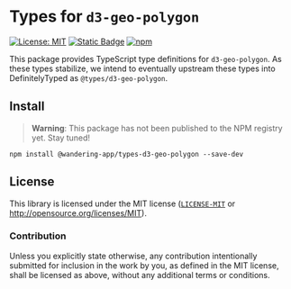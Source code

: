 # Types for `d3-geo-polygon`
[![License: MIT](https://img.shields.io/badge/License-MIT-blue.svg?style=flat-square)](https://opensource.org/licenses/MIT)
[![Static Badge](https://img.shields.io/badge/Tracking%20issue-%2332-%23b99aff?style=flat-square&logo=github)](https://github.com/wandering-app/types-ohq-d3/issues/32)
[![npm](https://img.shields.io/npm/v/@wandering-app/types-d3-geo-polygon?style=flat-square&logo=npm&logoColor=white)](https://www.npmjs.com/package/@wandering-app/types-d3-geo-polygon)

This package provides TypeScript type definitions for `d3-geo-polygon`. As these types stabilize, we intend to eventually upstream these types into DefinitelyTyped as `@types/d3-geo-polygon`. 

## Install
> **Warning**:
> This package has not been published to the NPM registry yet. Stay tuned!

```
npm install @wandering-app/types-d3-geo-polygon --save-dev
```

## License
This library is licensed under the MIT license ([`LICENSE-MIT`](./LICENSE) or http://opensource.org/licenses/MIT).

### Contribution
Unless you explicitly state otherwise, any contribution intentionally submitted for inclusion in the work by you, as defined in the MIT license, shall be licensed as above, without any additional terms or conditions.
